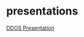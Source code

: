 # presentations
[DDOS Presentation](https://github.com/benjamhooper/presentations/blob/master/ddos.pptx)
